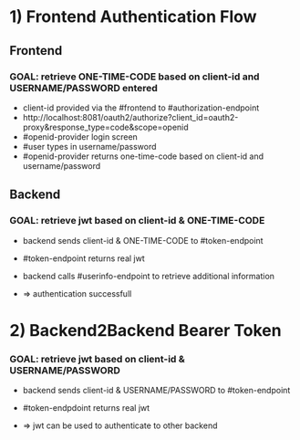# 1) Frontend Authentication Flow

## Frontend

### GOAL: retrieve ONE-TIME-CODE based on client-id and USERNAME/PASSWORD entered 

- client-id provided via the #frontend to #authorization-endpoint
- http://localhost:8081/oauth2/authorize?client_id=oauth2-proxy&response_type=code&scope=openid
- #openid-provider login screen
- #user types in username/password
- #openid-provider returns one-time-code based on client-id and username/password

## Backend
### GOAL: retrieve jwt based on client-id & ONE-TIME-CODE

- backend sends client-id & ONE-TIME-CODE to #token-endpoint
- #token-endpoint returns real jwt 

- backend calls #userinfo-endpoint to retrieve additional information

- => authentication successfull

# 2) Backend2Backend Bearer Token
### GOAL: retrieve jwt based on client-id & USERNAME/PASSWORD

- backend sends client-id & USERNAME/PASSWORD to #token-endpoint
- #token-endpdoint returns real jwt

- => jwt can be used to authenticate to other backend

